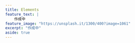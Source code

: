 ```yaml
---
title: Elements
feature_text: |
	作成中
feature_image: "https://unsplash.it/1300/400?image=1061"
excerpt: "作成中"
aside: true
---
```

